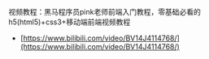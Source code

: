 视频教程：黑马程序员pink老师前端入门教程，零基础必看的h5(html5)+css3+移动端前端视频教程

- [https://www.bilibili.com/video/BV14J4114768/](https://www.bilibili.com/video/BV14J4114768/)